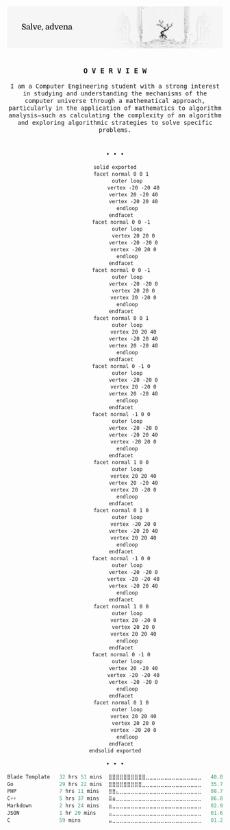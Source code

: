 <picture>
	<source
		media="(prefers-color-scheme: dark)"
		srcset="https://raw.githubusercontent.com/rizqhz/rizqhz/refs/heads/main/assets/header-dark.png"
	/>
	<source
		media="(prefers-color-scheme: light)"
		srcset="https://raw.githubusercontent.com/rizqhz/rizqhz/refs/heads/main/assets/header-light.png"
	/>
	<img
		alt="GitHub Profile Repository Banner"
		src="https://raw.githubusercontent.com/rizqhz/rizqhz/refs/heads/main/assets/header-light.png"
	/>
</picture>

<h1>
  <a href="">
    <img alt="" align="right" src="https://badges.pufler.dev/visits/rizqhz/rizqhz?style=flat-square&label=&color=000000&logo=github&logoColor=white&labelColor=000000"/>
  </a>
</h1>

<div align="center">

### <samp>O V E R V I E W</samp>

<samp>I am a Computer Engineering student with a strong interest in studying and understanding the mechanisms of the computer universe through a mathematical approach, particularly in the application of mathematics to algorithm analysis—such as calculating the complexity of an algorithm and exploring algorithmic strategies to solve specific problems.</samp>

</div>

<h1>
  <a href="">
    <img alt="" align="left" src="https://img.shields.io/github/commit-activity/t/rizqhz/rizqhz/main?style=flat-square&label=&color=000000&logo=gitbook&logoColor=white&labelColor=000000"/>
  </a>
</h1>

<div align="center">

<samp>• • •</samp>

```stl
solid exported
	facet normal 0 0 1
		outer loop
			vertex -20 -20 40
			vertex 20 -20 40
			vertex -20 20 40
		endloop
	endfacet
	facet normal 0 0 -1
		outer loop
			vertex 20 20 0
			vertex -20 -20 0
			vertex -20 20 0
		endloop
	endfacet
	facet normal 0 0 -1
		outer loop
			vertex -20 -20 0
			vertex 20 20 0
			vertex 20 -20 0
		endloop
	endfacet
	facet normal 0 0 1
		outer loop
			vertex 20 20 40
			vertex -20 20 40
			vertex 20 -20 40
		endloop
	endfacet
	facet normal 0 -1 0
		outer loop
			vertex -20 -20 0
			vertex 20 -20 0
			vertex 20 -20 40
		endloop
	endfacet
	facet normal -1 0 0
		outer loop
			vertex -20 -20 0
			vertex -20 20 40
			vertex -20 20 0
		endloop
	endfacet
	facet normal 1 0 0
		outer loop
			vertex 20 20 40
			vertex 20 -20 40
			vertex 20 -20 0
		endloop
	endfacet
	facet normal 0 1 0
		outer loop
			vertex -20 20 0
			vertex -20 20 40
			vertex 20 20 40
		endloop
	endfacet
	facet normal -1 0 0
		outer loop
			vertex -20 -20 0
			vertex -20 -20 40
			vertex -20 20 40
		endloop
	endfacet
	facet normal 1 0 0
		outer loop
			vertex 20 -20 0
			vertex 20 20 0
			vertex 20 20 40
		endloop
	endfacet
	facet normal 0 -1 0
		outer loop
			vertex 20 -20 40
			vertex -20 -20 40
			vertex -20 -20 0
		endloop
	endfacet
	facet normal 0 1 0
		outer loop
			vertex 20 20 40
			vertex 20 20 0
			vertex -20 20 0
		endloop
	endfacet
endsolid exported
```

</div>

<div align="center">

<samp>• • •</samp>

<img alt="" align="left" width="155" src="https://raw.githubusercontent.com/rizqhz/rizqhz/refs/heads/main/assets/waifu.gif"/>

<div align="left">
<!--START_SECTION:waka-->

```rust
Blade Template   32 hrs 51 mins  ⣿⣿⣿⣿⣿⣿⣿⣿⣿⣿⣀⣀⣀⣀⣀⣀⣀⣀⣀⣀⣀⣀⣀⣀⣀   40.00 %
Go               29 hrs 22 mins  ⣿⣿⣿⣿⣿⣿⣿⣿⣿⣀⣀⣀⣀⣀⣀⣀⣀⣀⣀⣀⣀⣀⣀⣀⣀   35.76 %
PHP              7 hrs 11 mins   ⣿⣿⣄⣀⣀⣀⣀⣀⣀⣀⣀⣀⣀⣀⣀⣀⣀⣀⣀⣀⣀⣀⣀⣀⣀   08.76 %
C++              5 hrs 37 mins   ⣿⣶⣀⣀⣀⣀⣀⣀⣀⣀⣀⣀⣀⣀⣀⣀⣀⣀⣀⣀⣀⣀⣀⣀⣀   06.85 %
Markdown         2 hrs 24 mins   ⣶⣀⣀⣀⣀⣀⣀⣀⣀⣀⣀⣀⣀⣀⣀⣀⣀⣀⣀⣀⣀⣀⣀⣀⣀   02.93 %
JSON             1 hr 20 mins    ⣤⣀⣀⣀⣀⣀⣀⣀⣀⣀⣀⣀⣀⣀⣀⣀⣀⣀⣀⣀⣀⣀⣀⣀⣀   01.64 %
C                59 mins         ⣤⣀⣀⣀⣀⣀⣀⣀⣀⣀⣀⣀⣀⣀⣀⣀⣀⣀⣀⣀⣀⣀⣀⣀⣀   01.20 %
```

<!--END_SECTION:waka-->
</div>

</div>
